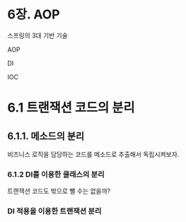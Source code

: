 # 6장. AOP

스프링의 3대 기반 기술

AOP

DI

IOC

# 6.1 트랜잭션 코드의 분리

## 6.1.1. 메소드의 분리

비즈니스 로직을 담당하는 코드를 메소드로 추출해서 독립시켜보자.

### 6.1.2 DI를 이용한 클래스의 분리

트랜잭션 코드도 밖으로 뺄 수는 없을까?

### DI 적용을 이용한 트랜잭션 분리